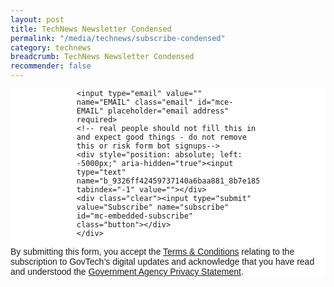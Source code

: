 ```yaml
---
layout: post
title: TechNews Newsletter Condensed
permalink: "/media/technews/subscribe-condensed"
category: technews
breadcrumb: TechNews Newsletter Condensed
recommender: false
---
```


<!-- Begin Mailchimp Signup Form -->
<link href="//cdn-images.mailchimp.com/embedcode/horizontal-slim-10_7.css" rel="stylesheet" type="text/css">
<style type="text/css">
#mc_embed_signup {
	background:#fff; 
	clear:left; 
	font:14px Helvetica,Arial,sans-serif;
}
#mc_embed_signup label {
    text-align: center;
}
#mc_embed_signup input.email {
    width: 100%;
}
#mc_embed_signup input.button {
    margin: auto;
}
#mc_embed_signup form {
    width: 58%;
    margin: auto;
}
#mc_embed_signup .button {
        background-color: #B41E8E;
	font:16px Lato,sans-serif;
        color: #ffffff;
}	
</style>
<div id="mc_embed_signup">
<form action="https://tech.us16.list-manage.com/subscribe/post?u=9326ff42459737140a6baa881&amp;id=8b7e185878" method="post" id="mc-embedded-subscribe-form" name="mc-embedded-subscribe-form" class="validate" target="_blank" novalidate>
    <div id="mc_embed_signup_scroll">
	
	<input type="email" value="" name="EMAIL" class="email" id="mce-EMAIL" placeholder="email address" required>
    <!-- real people should not fill this in and expect good things - do not remove this or risk form bot signups-->
    <div style="position: absolute; left: -5000px;" aria-hidden="true"><input type="text" name="b_9326ff42459737140a6baa881_8b7e185878" tabindex="-1" value=""></div>
    <div class="clear"><input type="submit" value="Subscribe" name="subscribe" id="mc-embedded-subscribe" class="button"></div>
    </div>
</form>
</div>

<!--End mc_embed_signup-->

By submitting this form, you accept the [Terms & Conditions](https://www.tech.gov.sg/files/GovTech-Subscription-Terms-Conditions-2021.pdf) relating to the subscription to GovTech’s digital updates and acknowledge that you have read and understood the [Government Agency Privacy Statement](https://www.tech.gov.sg/privacy/).
